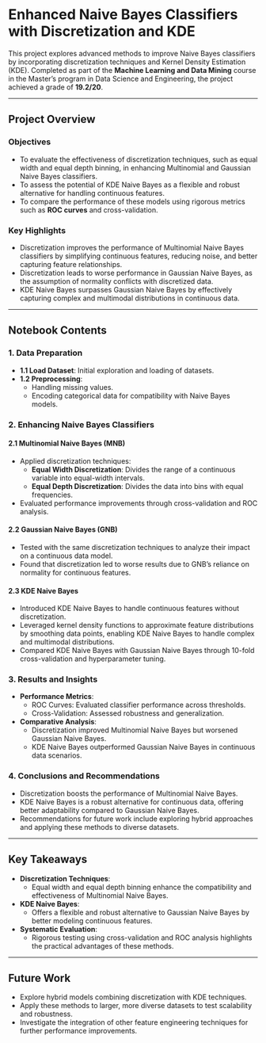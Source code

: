 # Enhanced Naive Bayes Classifiers with Discretization and KDE

This project explores advanced methods to improve Naive Bayes classifiers by incorporating discretization techniques and Kernel Density Estimation (KDE). Completed as part of the **Machine Learning and Data Mining** course in the Master’s program in Data Science and Engineering, the project achieved a grade of **19.2/20**.

---

## Project Overview

### Objectives

- To evaluate the effectiveness of discretization techniques, such as equal width and equal depth binning, in enhancing Multinomial and Gaussian Naive Bayes classifiers.
- To assess the potential of KDE Naive Bayes as a flexible and robust alternative for handling continuous features.
- To compare the performance of these models using rigorous metrics such as **ROC curves** and cross-validation.

### Key Highlights

- Discretization improves the performance of Multinomial Naive Bayes classifiers by simplifying continuous features, reducing noise, and better capturing feature relationships.
- Discretization leads to worse performance in Gaussian Naive Bayes, as the assumption of normality conflicts with discretized data.
- KDE Naive Bayes surpasses Gaussian Naive Bayes by effectively capturing complex and multimodal distributions in continuous data.

---

## Notebook Contents

### 1. Data Preparation

- **1.1 Load Dataset**: Initial exploration and loading of datasets.
- **1.2 Preprocessing**:
  - Handling missing values.
  - Encoding categorical data for compatibility with Naive Bayes models.

### 2. Enhancing Naive Bayes Classifiers

#### 2.1 Multinomial Naive Bayes (MNB)

- Applied discretization techniques:
  - **Equal Width Discretization**: Divides the range of a continuous variable into equal-width intervals.
  - **Equal Depth Discretization**: Divides the data into bins with equal frequencies.
- Evaluated performance improvements through cross-validation and ROC analysis.

#### 2.2 Gaussian Naive Bayes (GNB)

- Tested with the same discretization techniques to analyze their impact on a continuous data model.
- Found that discretization led to worse results due to GNB’s reliance on normality for continuous features.

#### 2.3 KDE Naive Bayes

- Introduced KDE Naive Bayes to handle continuous features without discretization.
- Leveraged kernel density functions to approximate feature distributions by smoothing data points, enabling KDE Naive Bayes to handle complex and multimodal distributions.
- Compared KDE Naive Bayes with Gaussian Naive Bayes through 10-fold cross-validation and hyperparameter tuning.

### 3. Results and Insights

- **Performance Metrics**:
  - ROC Curves: Evaluated classifier performance across thresholds.
  - Cross-Validation: Assessed robustness and generalization.
- **Comparative Analysis**:
  - Discretization improved Multinomial Naive Bayes but worsened Gaussian Naive Bayes.
  - KDE Naive Bayes outperformed Gaussian Naive Bayes in continuous data scenarios.

### 4. Conclusions and Recommendations

- Discretization boosts the performance of Multinomial Naive Bayes.
- KDE Naive Bayes is a robust alternative for continuous data, offering better adaptability compared to Gaussian Naive Bayes.
- Recommendations for future work include exploring hybrid approaches and applying these methods to diverse datasets.

---

## Key Takeaways

- **Discretization Techniques**:
  - Equal width and equal depth binning enhance the compatibility and effectiveness of Multinomial Naive Bayes.
- **KDE Naive Bayes**:
  - Offers a flexible and robust alternative to Gaussian Naive Bayes by better modeling continuous features.
- **Systematic Evaluation**:
  - Rigorous testing using cross-validation and ROC analysis highlights the practical advantages of these methods.

---

## Future Work

- Explore hybrid models combining discretization with KDE techniques.
- Apply these methods to larger, more diverse datasets to test scalability and robustness.
- Investigate the integration of other feature engineering techniques for further performance improvements.
